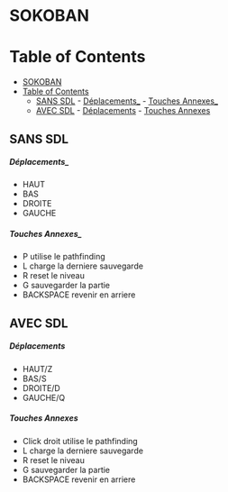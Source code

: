 # SOKOBAN


# Table of Contents

- [SOKOBAN](#sokoban)
- [Table of Contents](#table-of-contents)
  - [SANS SDL](#sans-sdl)
        - [Déplacements_](#déplacements_)
        - [Touches Annexes_](#touches-annexes_)
  - [AVEC SDL](#avec-sdl)
        - [Déplacements](#déplacements)
        - [Touches Annexes](#touches-annexes)

## SANS SDL
##### Déplacements_
+ HAUT
+ BAS
+ DROITE
+ GAUCHE
##### Touches Annexes_
+ P
utilise le pathfinding
+ L
charge la derniere sauvegarde
+ R
reset le niveau
+ G
sauvegarder la partie 
+ BACKSPACE
revenir en arriere
## AVEC SDL
##### Déplacements
+ HAUT/Z
+ BAS/S
+ DROITE/D
+ GAUCHE/Q
##### Touches Annexes
+ Click droit
utilise le pathfinding
+ L
charge la derniere sauvegarde
+ R
reset le niveau
+ G
sauvegarder la partie 
+ BACKSPACE
revenir en arriere
